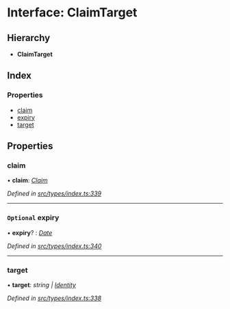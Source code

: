 # Interface: ClaimTarget

## Hierarchy

* **ClaimTarget**

## Index

### Properties

* [claim](claimtarget.md#claim)
* [expiry](claimtarget.md#optional-expiry)
* [target](claimtarget.md#target)

## Properties

###  claim

• **claim**: *[Claim](../globals.md#claim)*

*Defined in [src/types/index.ts:339](https://github.com/PolymathNetwork/polymesh-sdk/blob/36c7bf5/src/types/index.ts#L339)*

___

### `Optional` expiry

• **expiry**? : *[Date](../enums/transactionargumenttype.md#date)*

*Defined in [src/types/index.ts:340](https://github.com/PolymathNetwork/polymesh-sdk/blob/36c7bf5/src/types/index.ts#L340)*

___

###  target

• **target**: *string | [Identity](../classes/identity.md)*

*Defined in [src/types/index.ts:338](https://github.com/PolymathNetwork/polymesh-sdk/blob/36c7bf5/src/types/index.ts#L338)*
